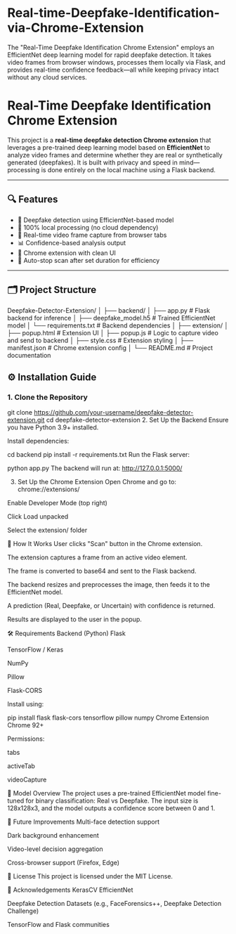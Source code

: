 # Real-time-Deepfake-Identification-via-Chrome-Extension
The "Real-Time Deepfake Identification Chrome Extension" employs an EfficientNet deep learning model for rapid deepfake detection. It takes video frames from browser windows, processes them locally via Flask, and provides real-time confidence feedback—all while keeping privacy intact without any cloud services.


# Real-Time Deepfake Identification Chrome Extension

This project is a **real-time deepfake detection Chrome extension** that leverages a pre-trained deep learning model based on **EfficientNet** to analyze video frames and determine whether they are real or synthetically generated (deepfakes). It is built with privacy and speed in mind—processing is done entirely on the local machine using a Flask backend.

---

## 🔍 Features

- 🧠 Deepfake detection using EfficientNet-based model
- 🔐 100% local processing (no cloud dependency)
- 🎥 Real-time video frame capture from browser tabs
- 📊 Confidence-based analysis output
- 🧩 Chrome extension with clean UI
- 🔁 Auto-stop scan after set duration for efficiency

---

## 🗂️ Project Structure

Deepfake-Detector-Extension/
│
├── backend/
│ ├── app.py # Flask backend for inference
│ ├── deepfake_model.h5 # Trained EfficientNet model
│ └── requirements.txt # Backend dependencies
│
├── extension/
│ ├── popup.html # Extension UI
│ ├── popup.js # Logic to capture video and send to backend
│ ├── style.css # Extension styling
│ ├── manifest.json # Chrome extension config
│
└── README.md # Project documentation


## ⚙️ Installation Guide

### 1. Clone the Repository


git clone https://github.com/your-username/deepfake-detector-extension.git
cd deepfake-detector-extension
2. Set Up the Backend
Ensure you have Python 3.9+ installed.

Install dependencies:


cd backend
pip install -r requirements.txt
Run the Flask server:


python app.py
The backend will run at: http://127.0.0.1:5000/

3. Set Up the Chrome Extension
Open Chrome and go to: chrome://extensions/

Enable Developer Mode (top right)

Click Load unpacked

Select the extension/ folder

🧪 How It Works
User clicks "Scan" button in the Chrome extension.

The extension captures a frame from an active video element.

The frame is converted to base64 and sent to the Flask backend.

The backend resizes and preprocesses the image, then feeds it to the EfficientNet model.

A prediction (Real, Deepfake, or Uncertain) with confidence is returned.

Results are displayed to the user in the popup.

🛠 Requirements
Backend (Python)
Flask

TensorFlow / Keras

NumPy

Pillow

Flask-CORS

Install using:


pip install flask flask-cors tensorflow pillow numpy
Chrome Extension
Chrome 92+

Permissions:

tabs

activeTab

videoCapture

🧠 Model Overview
The project uses a pre-trained EfficientNet model fine-tuned for binary classification: Real vs Deepfake. The input size is 128x128x3, and the model outputs a confidence score between 0 and 1.

📝 Future Improvements
Multi-face detection support

Dark background enhancement

Video-level decision aggregation

Cross-browser support (Firefox, Edge)

🧾 License
This project is licensed under the MIT License.

🙌 Acknowledgements
KerasCV EfficientNet

Deepfake Detection Datasets (e.g., FaceForensics++, Deepfake Detection Challenge)

TensorFlow and Flask communities









